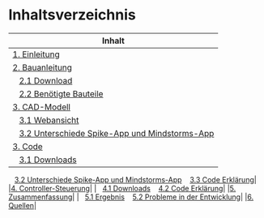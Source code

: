 # Inhaltsverzeichnis

|Inhalt|
|------|
|[1. Einleitung](01-Einleitung.md)|
|[2. Bauanleitung](02-Bauanleitung.md)| 
|&nbsp;&nbsp;&nbsp;[2.1 Download](02-Bauanleitung.md#Download)
&nbsp;&nbsp;&nbsp;[2.2 Benötigte Bauteile](02-Bauanleitung.md#Benötigte-Bauteile)|
|[3. CAD-Modell](03-CAD-Modell.md)|
|&nbsp;&nbsp;&nbsp;[3.1 Webansicht](03-CAD-Modell.md#Webansicht)
&nbsp;&nbsp;&nbsp;[3.2 Unterschiede Spike-App und Mindstorms-App](03-CAD-Modell.md#Download)|
|[3. Code](03-Code.md)|
|&nbsp;&nbsp;&nbsp;[3.1 Downloads](03-Code.md#Downloads)
&nbsp;&nbsp;&nbsp;[3.2 Unterschiede Spike-App und Mindstorms-App](03-Code.md#Unterschiede-Spike-App-und-Mindstorms-App)
&nbsp;&nbsp;&nbsp;[3.3 Code Erklärung](03-Code.md#Code-Erklärung)|
|[4. Controller-Steuerung](04-Controller_Steuerung.md)|
|&nbsp;&nbsp;&nbsp;[4.1 Downloads](04-Controller_Steuerung.md#Downloads-1)
&nbsp;&nbsp;&nbsp;[4.2 Code Erklärung](04-Controller_Steuerung.md#Code-Erklärung-1)|
|[5. Zusammenfassung](05-Zusammenfassung.md)|
|&nbsp;&nbsp;&nbsp;[5.1 Ergebnis](05-Zusammenfassung.md#Ergebnis)
&nbsp;&nbsp;&nbsp;[5.2 Probleme in der Entwicklung](05-Zusammenfassung.md#Probleme-in-der-Entwicklung)|
|[6. Quellen](06-Quellen.md)|

